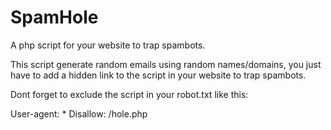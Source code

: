 SpamHole
========

A php script for your website to trap spambots.

This script generate random emails using random names/domains, you just have to add a hidden link to the script in your website to trap spambots.

Dont forget to exclude the script in your robot.txt like this:

User-agent: *
Disallow: /hole.php
